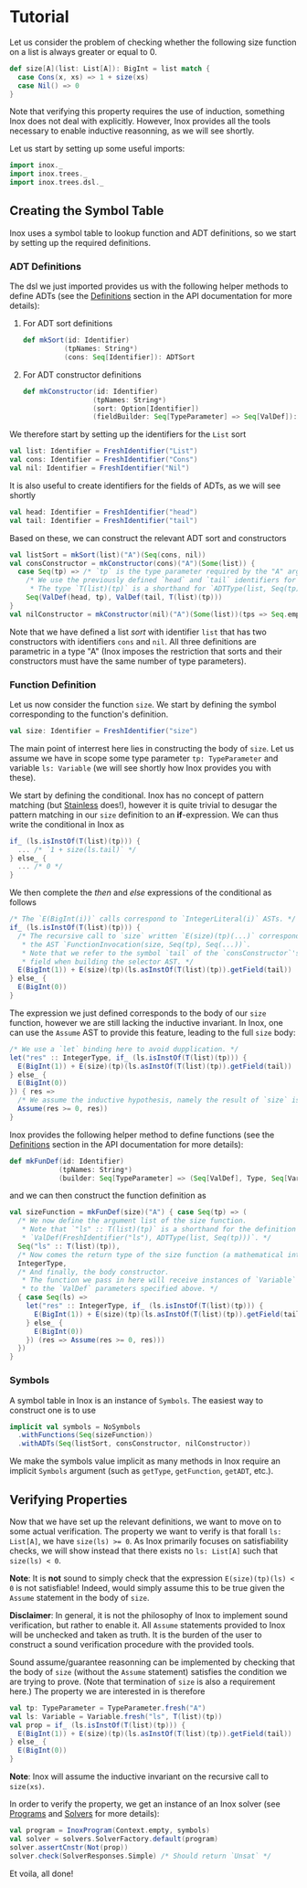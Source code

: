 Tutorial
========

Let us consider the problem of checking whether the following size function on a list is always greater or equal to 0.
```scala
def size[A](list: List[A]): BigInt = list match {
  case Cons(x, xs) => 1 + size(xs)
  case Nil() => 0
}
```

Note that verifying this property requires the use of induction, something Inox does not deal with explicitly.
However, Inox provides all the tools necessary to enable inductive reasonning, as we will see shortly.

Let us start by setting up some useful imports:
```scala
import inox._
import inox.trees._
import inox.trees.dsl._
```

## Creating the Symbol Table

Inox uses a symbol table to lookup function and ADT definitions, so we start by setting up the
required definitions.

### ADT Definitions

The dsl we just imported provides us with the following helper methods to define ADTs (see
the [Definitions](/src/doc/API.md#definitions) section in the API documentation for more details):

1. For ADT sort definitions

    ```scala
    def mkSort(id: Identifier)
              (tpNames: String*)
              (cons: Seq[Identifier]): ADTSort
    ```

2. For ADT constructor definitions

    ```scala
    def mkConstructor(id: Identifier)
                     (tpNames: String*)
                     (sort: Option[Identifier])
                     (fieldBuilder: Seq[TypeParameter] => Seq[ValDef]): ADTConstructor
    ```

We therefore start by setting up the identifiers for the `List` sort
```scala
val list: Identifier = FreshIdentifier("List")
val cons: Identifier = FreshIdentifier("Cons")
val nil: Identifier = FreshIdentifier("Nil")
```
It is also useful to create identifiers for the fields of ADTs, as we will see shortly
```scala
val head: Identifier = FreshIdentifier("head")
val tail: Identifier = FreshIdentifier("tail")
```

Based on these, we can construct the relevant ADT sort and constructors
```scala
val listSort = mkSort(list)("A")(Seq(cons, nil))
val consConstructor = mkConstructor(cons)("A")(Some(list)) {
  case Seq(tp) => /* `tp` is the type parameter required by the "A" argument to `mkConstructor`. */
    /* We use the previously defined `head` and `tail` identifiers for the fields' symbols.
     * The type `T(list)(tp)` is a shorthand for `ADTType(list, Seq(tp))`. */
    Seq(ValDef(head, tp), ValDef(tail, T(list)(tp)))
}
val nilConstructor = mkConstructor(nil)("A")(Some(list))(tps => Seq.empty)
```
Note that we have defined a list *sort* with identifier `list` that has two constructors with identifiers
`cons` and `nil`. All three definitions are parametric in a type "A" (Inox imposes the restriction that
sorts and their constructors must have the same number of type parameters).

### Function Definition

Let us now consider the function `size`. We start by defining the symbol corresponding to the function's definition.
```scala
val size: Identifier = FreshIdentifier("size")
```

The main point of interrest here lies in constructing the body of `size`. Let us assume we have in scope
some type parameter `tp: TypeParameter` and variable `ls: Variable` (we will see shortly how Inox provides you
with these).

We start by defining the conditional. Inox has no concept of pattern matching
(but [Stainless](https://github.com/epfl-lara/stainless) does!), however it is quite trivial to desugar
the pattern matching in our `size` definition to an __if__-expression. We can thus write the conditional in
Inox as
```scala
if_ (ls.isInstOf(T(list)(tp))) {
  ... /* `1 + size(ls.tail)` */
} else_ {
  ... /* 0 */
}
```
We then complete the *then* and *else* expressions of the conditional as follows
```scala
/* The `E(BigInt(i))` calls correspond to `IntegerLiteral(i)` ASTs. */
if_ (ls.isInstOf(T(list)(tp))) {
  /* The recursive call to `size` written `E(size)(tp)(...)` corresponds to
   * the AST `FunctionInvocation(size, Seq(tp), Seq(...))`.
   * Note that we refer to the symbol `tail` of the `consConstructor`'s second
   * field when building the selector AST. */
  E(BigInt(1)) + E(size)(tp)(ls.asInstOf(T(list)(tp)).getField(tail))
} else_ {
  E(BigInt(0))
}
```
The expression we just defined corresponds to the body of our `size` function, however we are
still lacking the inductive invariant. In Inox, one can use the `Assume` AST to provide this feature,
leading to the full `size` body:
```scala
/* We use a `let` binding here to avoid dupplication. */
let("res" :: IntegerType, if_ (ls.isInstOf(T(list)(tp))) {
  E(BigInt(1)) + E(size)(tp)(ls.asInstOf(T(list)(tp)).getField(tail))
} else_ {
  E(BigInt(0))
}) { res =>
  /* We assume the inductive hypothesis, namely the result of `size` is greater or equal to 0. */
  Assume(res >= 0, res))
}
```

Inox provides the following helper method to define functions (see
the [Definitions](/src/doc/API.md#definitions) section in the API documentation for more details):
```scala
def mkFunDef(id: Identifier)
            (tpNames: String*)
            (builder: Seq[TypeParameter] => (Seq[ValDef], Type, Seq[Variable] => Expr)): FunDef
```
and we can then construct the function definition as
```scala
val sizeFunction = mkFunDef(size)("A") { case Seq(tp) => (
  /* We now define the argument list of the size function.
   * Note that `"ls" :: T(list)(tp)` is a shorthand for the definition
   * `ValDef(FreshIdentifier("ls"), ADTType(list, Seq(tp)))`. */
  Seq("ls" :: T(list)(tp)),
  /* Now comes the return type of the size function (a mathematical integer). */
  IntegerType,
  /* And finally, the body constructor.
   * The function we pass in here will receive instances of `Variable` corresponding
   * to the `ValDef` parameters specified above. */
  { case Seq(ls) =>
    let("res" :: IntegerType, if_ (ls.isInstOf(T(list)(tp))) {
      E(BigInt(1)) + E(size)(tp)(ls.asInstOf(T(list)(tp)).getField(tail))
    } else_ {
      E(BigInt(0))
    }) (res => Assume(res >= 0, res)))
  })
}
```

### Symbols

A symbol table in Inox is an instance of `Symbols`. The easiest way to construct one is to use
```scala
implicit val symbols = NoSymbols
  .withFunctions(Seq(sizeFunction))
  .withADTs(Seq(listSort, consConstructor, nilConstructor))
```
We make the symbols value implicit as many methods in Inox require an implicit `Symbols` argument
(such as `getType`, `getFunction`, `getADT`, etc.).

## Verifying Properties

Now that we have set up the relevant definitions, we want to move on to some actual verification.
The property we want to verify is that forall `ls: List[A]`, we have `size(ls) >= 0`. As Inox
primarily focuses on satisfiability checks, we will show instead that there exists no
`ls: List[A]` such that `size(ls) < 0`.

__Note__: It is __not__ sound to simply check that the expression `E(size)(tp)(ls) < 0` is not
satisfiable! Indeed, would simply assume this to be true given the `Assume` statement in the body of
`size`.

__Disclaimer__: In general, it is not the philosophy of Inox to implement sound verification, but
rather to enable it. All `Assume` statements provided to Inox will be unchecked and taken as truth.
It is the burden of the user to construct a sound verification procedure with the provided tools.

Sound assume/guarantee reasonning can be implemented by checking that the body of `size` (without
the `Assume` statement) satisfies the condition we are trying to prove. (Note that termination of
`size` is also a requirement here.) The property we are interested in is therefore
```scala
val tp: TypeParameter = TypeParameter.fresh("A")
val ls: Variable = Variable.fresh("ls", T(list)(tp))
val prop = if_ (ls.isInstOf(T(list)(tp))) {
  E(BigInt(1)) + E(size)(tp)(ls.asInstOf(T(list)(tp)).getField(tail))
} else_ {
  E(BigInt(0))
}
```
__Note__: Inox will assume the inductive invariant on the recursive call to `size(xs)`.

In order to verify the property, we get an instance of an Inox solver (see 
[Programs](/src/doc/API.md#programs) and [Solvers](/src/doc/API.md#solvers) for more details):
```scala
val program = InoxProgram(Context.empty, symbols)
val solver = solvers.SolverFactory.default(program)
solver.assertCnstr(Not(prop))
solver.check(SolverResponses.Simple) /* Should return `Unsat` */
```
Et voila, all done!
